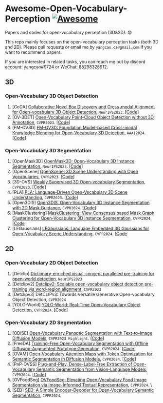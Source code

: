 # Awesome-Open-Vocabulary-Perception  [![Awesome](https://cdn.rawgit.com/sindresorhus/awesome/d7305f38d29fed78fa85652e3a63e154dd8e8829/media/badge.svg)](https://github.com/sindresorhus/awesome)

Papers and codes for open-vocabulary perception (3D&2D). 😎

This repo mainly focuses on the open-vocabulary perception tasks (both 3D and 2D). Please pull requests or email me by `yangcao.cs@gmail.com` if you want to recommend papers.   

If you are interested in related tasks, you can reach me out by discord account: yangcao#9724 or WeChat: 85298328912.

## 3D


### Open-Vocabulary 3D Object Detection
1. <span id = "16001">[CoDA] [Collaborative Novel Box Discovery and Cross-modal Alignment for Open-vocabulary 3D Object Detection](https://openreview.net/pdf?id=QW5ouyyIgG), `NeurIPS2023`. [[Code](https://github.com/yangcaoai/CoDA_NeurIPS2023)]
2. <span id = "18001">[OV-3DET] [Open-Vocabulary Point-Cloud Object Detection without 3D Annotation](https://openaccess.thecvf.com/content/CVPR2023/papers/Lu_Open-Vocabulary_Point-Cloud_Object_Detection_Without_3D_Annotation_CVPR_2023_paper.pdf), `CVPR2023`. [[Code](https://github.com/lyhdet/OV-3DET)]
3. <span id = "16001">[FM-OV3D] [FM-OV3D: Foundation Model-based Cross-modal Knowledge Blending for Open-Vocabulary 3D Detection](https://arxiv.org/pdf/2312.14465.pdf), `AAAI2024`. [[Code](https://github.com/dmzhang0425/FM-OV3D)]




### Open-Vocabulary 3D Segmentation
1. <span id = "16001">[OpenMask3D] [OpenMask3D: Open-Vocabulary 3D Instance Segmentation](https://openmask3d.github.io/static/pdf/openmask3d.pdf), `NeurIPS2023`. [[Code](https://github.com/OpenMask3D/openmask3d)]
2. <span id = "16001">[OpenScene] [OpenScene: 3D Scene Understanding with Open Vocabularies](https://arxiv.org/pdf/2211.15654), `CVPR2023`. [[Code](https://github.com/pengsongyou/openscene)]
3. <span id = "16001">[3D-OVS] [Weakly Supervised 3D Open-vocabulary Segmentation](https://arxiv.org/pdf/2305.14093), `CVPR2023`. [[Code](https://github.com/Kunhao-Liu/3D-OVS)]
4. <span id = "16001">[PLA] [PLA: Language-Driven Open-Vocabulary 3D Scene Understanding](https://arxiv.org/pdf/2211.16312.pdf), `CVPR2023`. [[Code](https://github.com/CVMI-Lab/PLA)]
5. <span id = "16001">[Open3DIS] [Open3DIS: Open-Vocabulary 3D Instance Segmentation with 2D Mask Guidance](https://arxiv.org/abs/2312.10671), `CVPR2024`. [[Code](https://open3dis.github.io/)]
6. <span id = "16001">[MaskClustering] [MaskClustering: View Consensus based Mask Graph Clustering for Open-Vocabulary 3D Instance Segmentation](https://arxiv.org/pdf/2401.07745), `CVPR2024`. [[Code](https://github.com/PKU-EPIC/MaskClustering)
7. <span id = "16001">[LEGaussians] [LEGaussians: Language Embedded 3D Gaussians for Open-Vocabulary Scene Understanding](https://arxiv.org/pdf/2311.18482.pdf), `CVPR2024`. [[Code](https://github.com/buaavrcg/LEGaussians)


## 2D

### Open-Vocabulary 2D Object Detection  
1. <span id = "16001">[Detclip] [Dictionary-enriched visual-concept paralleled pre-training for open-world detection](https://proceedings.neurips.cc/paper_files/paper/2022/file/3ba960559212691be13fa81d9e5e0047-Paper-Conference.pdf), `NeurIPS2023`
2. <span id = "16001">[Detclipv2] [Detclipv2: Scalable open-vocabulary object detection pre-training via word-region alignment](http://openaccess.thecvf.com/content/CVPR2023/papers/Yao_DetCLIPv2_Scalable_Open-Vocabulary_Object_Detection_Pre-Training_via_Word-Region_Alignment_CVPR_2023_paper.pdf), `CVPR2023`
3. <span id = "16001">[Detclipv3] DetCLIPv3: Towards Versatile Generative Open-vocabulary Object Detection, `CVPR2024`
4. <span id = "16001">[YOLO-World] [YOLO-World: Real-Time Open-Vocabulary Object Detection](https://arxiv.org/pdf/2401.17270v3), `CVPR2024`. [[Code](https://github.com/AILab-CVC/YOLO-World)]

### Open-Vocabulary 2D Segmentation  
1. <span id = "16001">[ODISE] [Open-Vocabulary Panoptic Segmentation with Text-to-Image Diffusion Models](https://arxiv.org/pdf/2303.04803), `CVPR2023 Highlight`. [[Code](https://github.com/NVlabs/ODISE)]
2. <span id = "16001">[FreeDA] [Training-Free Open-Vocabulary Segmentation with Offline Diffusion-Augmented Prototype Generation](https://aimagelab.github.io/freeda/), `CVPR2024`. [[Code](https://aimagelab.github.io/freeda/)]
3. <span id = "16001">[OVAM] [Open-Vocabulary Attention Maps with Token Optimization for Semantic Segmentation in Diffusion Models](https://arxiv.org/pdf/2403.14291), `CVPR2024`. [[Code](https://github.com/vpulab/ovam)]
4. <span id = "16001">[PnP-OVSS] [Plug-and-Play, Dense-Label-Free Extraction of Open-Vocabulary Semantic Segmentation from Vision-Language Models](https://arxiv.org/abs/2311.17095), `CVPR2024`. [[Code](https://github.com/vpulab/ovam)]
5. <span id = "16001">[OVFoodSeg] [OVFoodSeg: Elevating Open-Vocabulary Food Image Segmentation via Image-Informed Textual Representation](https://arxiv.org/pdf/2404.01409), `CVPR2024`. \
6. <span id = "16001">[SED] [SED: A Simple Encoder-Decoder for Open-Vocabulary Semantic Segmentation](https://arxiv.org/pdf/2311.15537), `CVPR2024`. 
